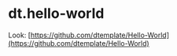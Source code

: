 # dt.hello-world

Look: [https://github.com/dtemplate/Hello-World](https://github.com/dtemplate/Hello-World)
